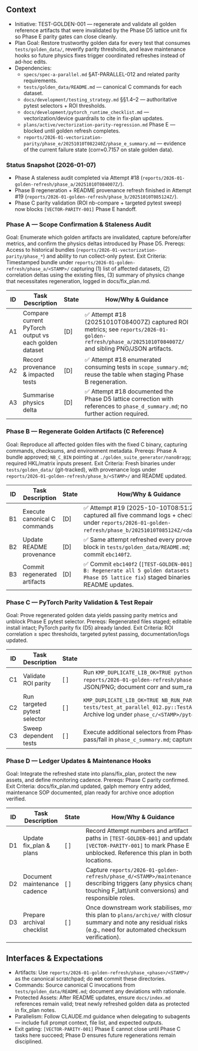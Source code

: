 ## Context
- Initiative: TEST-GOLDEN-001 — regenerate and validate all golden reference artifacts that were invalidated by the Phase D5 lattice unit fix so Phase E parity gates can close cleanly.
- Plan Goal: Restore trustworthy golden data for every test that consumes `tests/golden_data/`, reverify parity thresholds, and leave maintenance hooks so future physics fixes trigger coordinated refreshes instead of ad-hoc edits.
- Dependencies:
  - `specs/spec-a-parallel.md` §AT-PARALLEL-012 and related parity requirements.
  - `tests/golden_data/README.md` — canonical C commands for each dataset.
  - `docs/development/testing_strategy.md` §§1.4–2 — authoritative pytest selectors + ROI thresholds.
  - `docs/development/pytorch_runtime_checklist.md` — vectorization/device guardrails to cite in fix-plan updates.
  - `plans/active/vectorization-parity-regression.md` Phase E — blocked until golden refresh completes.
  - `reports/2026-01-vectorization-parity/phase_e/20251010T082240Z/phase_e_summary.md` — evidence of the current failure state (corr≈0.7157 on stale golden data).

### Status Snapshot (2026-01-07)
- Phase A staleness audit completed via Attempt #18 (`reports/2026-01-golden-refresh/phase_a/20251010T084007Z/`).
- Phase B regeneration + README provenance refresh finished in Attempt #19 (`reports/2026-01-golden-refresh/phase_b/20251010T085124Z/`).
- Phase C parity validation (ROI nb-compare + targeted pytest sweep) now blocks `[VECTOR-PARITY-001]` Phase E handoff.

### Phase A — Scope Confirmation & Staleness Audit
Goal: Enumerate which golden artifacts are invalidated, capture before/after metrics, and confirm the physics deltas introduced by Phase D5.
Prereqs: Access to historical bundles (`reports/2026-01-vectorization-parity/phase_*`) and ability to run collect-only pytest.
Exit Criteria: Timestamped bundle under `reports/2026-01-golden-refresh/phase_a/<STAMP>/` capturing (1) list of affected datasets, (2) correlation deltas using the existing files, (3) summary of physics change that necessitates regeneration, logged in docs/fix_plan.md.

| ID | Task Description | State | How/Why & Guidance |
| --- | --- | --- | --- |
| A1 | Compare current PyTorch output vs each golden dataset | [D] | ✅ Attempt #18 (20251010T084007Z) captured ROI metrics; see `reports/2026-01-golden-refresh/phase_a/20251010T084007Z/` and sibling PNG/JSON artifacts. |
| A2 | Record provenance & impacted tests | [D] | ✅ Attempt #18 enumerated consuming tests in `scope_summary.md`; reuse the table when staging Phase B regeneration. |
| A3 | Summarise physics delta | [D] | ✅ Attempt #18 documented the Phase D5 lattice correction with references to `phase_d_summary.md`; no further action required. |

### Phase B — Regenerate Golden Artifacts (C Reference)
Goal: Reproduce all affected golden files with the fixed C binary, capturing commands, checksums, and environment metadata.
Prereqs: Phase A bundle approved; `NB_C_BIN` pointing at `./golden_suite_generator/nanoBragg`; required HKL/matrix inputs present.
Exit Criteria: Fresh binaries under `tests/golden_data/` (git-tracked), with provenance logs under `reports/2026-01-golden-refresh/phase_b/<STAMP>/` and README updated.

| ID | Task Description | State | How/Why & Guidance |
| --- | --- | --- | --- |
| B1 | Execute canonical C commands | [D] | ✅ Attempt #19 (2025-10-10T08:51:24Z) captured all five command logs + checksums under `reports/2026-01-golden-refresh/phase_b/20251010T085124Z/<dataset>/`. |
| B2 | Update README provenance | [D] | ✅ Same attempt refreshed every provenance block in `tests/golden_data/README.md`; see git commit `ebc140f2`. |
| B3 | Commit regenerated artifacts | [D] | ✅ Commit `ebc140f2` (`[TEST-GOLDEN-001] Phase B: Regenerate all 5 golden datasets post Phase D5 lattice fix`) staged binaries + README updates. |

### Phase C — PyTorch Parity Validation & Test Repair
Goal: Prove regenerated golden data yields passing parity metrics and unblock Phase E pytest selector.
Prereqs: Regenerated files staged; editable install intact; PyTorch parity fix (D5) already landed.
Exit Criteria: ROI correlation ≥ spec thresholds, targeted pytest passing, documentation/logs updated.

| ID | Task Description | State | How/Why & Guidance |
| --- | --- | --- | --- |
| C1 | Validate ROI parity | [ ] | Run `KMP_DUPLICATE_LIB_OK=TRUE python scripts/nb_compare.py --resample --roi 1792 2304 1792 2304 --outdir reports/2026-01-golden-refresh/phase_c/<STAMP>/high_res_roi -- -lambda 0.5 ...` etc. Capture summary JSON/PNG; document corr and sum_ratio in `phase_c_summary.md`. |
| C2 | Run targeted pytest selector | [ ] | `KMP_DUPLICATE_LIB_OK=TRUE NB_RUN_PARALLEL=1 NB_C_BIN=./golden_suite_generator/nanoBragg pytest -v tests/test_at_parallel_012.py::TestATParallel012ReferencePatternCorrelation::test_high_resolution_variant`. Archive log under `phase_c/<STAMP>/pytest_highres.log`. |
| C3 | Sweep dependent tests | [ ] | Execute additional selectors from Phase A mapping (e.g., triclinic, tilted detector) to ensure no regressions. Record pass/fail in `phase_c_summary.md`; capture evidence for failures. |

### Phase D — Ledger Updates & Maintenance Hooks
Goal: Integrate the refreshed state into plans/fix_plan, protect the new assets, and define monitoring cadence.
Prereqs: Phase C parity confirmed.
Exit Criteria: docs/fix_plan.md updated, galph memory entry added, maintenance SOP documented, plan ready for archive once adoption verified.

| ID | Task Description | State | How/Why & Guidance |
| --- | --- | --- | --- |
| D1 | Update fix_plan & plans | [ ] | Record Attempt numbers and artifact paths in `[TEST-GOLDEN-001]` and update `[VECTOR-PARITY-001]` to mark Phase E unblocked. Reference this plan in both locations. |
| D2 | Document maintenance cadence | [ ] | Capture `reports/2026-01-golden-refresh/phase_d/<STAMP>/maintenance.md` describing triggers (any physics change touching F_latt/unit conversions) and responsible roles. |
| D3 | Prepare archival checklist | [ ] | Once downstream work stabilises, move this plan to `plans/archive/` with closure summary and note any residual risks (e.g., need for automated checksum verification). |

## Interfaces & Expectations
- Artifacts: Use `reports/2026-01-golden-refresh/phase_<phase>/<STAMP>/` as the canonical scratchpad; do **not** commit these directories.
- Commands: Source canonical C invocations from `tests/golden_data/README.md`; document any deviations with rationale.
- Protected Assets: After README updates, ensure `docs/index.md` references remain valid; treat newly refreshed golden data as protected in fix_plan notes.
- Parallelism: Follow CLAUDE.md guidance when delegating to subagents — include full prompt context, file list, and expected outputs.
- Exit gating: `[VECTOR-PARITY-001]` Phase E cannot close until Phase C tasks here succeed; Phase D ensures future regenerations remain disciplined.
